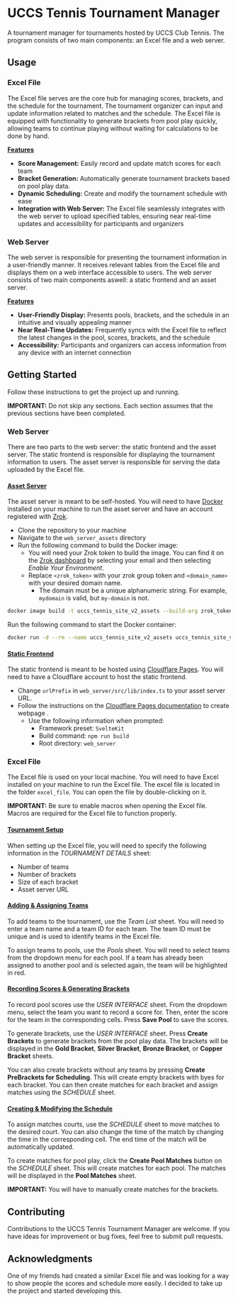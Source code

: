 # UCCS Tennis Tournament Manager

A tournament manager for tournaments hosted by UCCS Club Tennis. The program consists of two main components: an Excel file and a web server.

## Usage

### Excel File

The Excel file serves are the core hub for managing scores, brackets, and the schedule for the tournament. The tournament organizer can input and update information related to matches and the schedule. The Excel file is equipped with functionality to generate brackets from pool play quickly, allowing teams to continue playing without waiting for calculations to be done by hand.

<u>**Features**</u>

- **Score Management:** Easily record and update match scores for each team
- **Bracket Generation:** Automatically generate tournament brackets based on pool play data.
- **Dynamic Scheduling:** Create and modify the tournament schedule with ease
- **Integration with Web Server:** The Excel file seamlessly integrates with the web server to upload specified tables, ensuring near real-time updates and accessibility for participants and organizers

### Web Server

The web server is responsible for presenting the tournament information in a user-friendly manner. It receives relevant tables from the Excel file and displays them on a web interface accessible to users. The web server consists of two main components aswell: a static frontend and an asset server.

<u>**Features**</u>

- **User-Friendly Display:** Presents pools, brackets, and the schedule in an intuitive and visually appealing manner
- **Near Real-Time Updates:** Frequently syncs with the Excel file to reflect the latest changes in the pool, scores, brackets, and the schedule
- **Accessibility:** Participants and organizers can access information from any device with an internet connection

## Getting Started

Follow these instructions to get the project up and running.

**IMPORTANT:** Do not skip any sections. Each section assumes that the previous sections have been completed.

### Web Server

There are two parts to the web server: the static frontend and the asset server. The static frontend is responsible for displaying the tournament information to users. The asset server is responsible for serving the data uploaded by the Excel file.

#### <u>Asset Server</u>

The asset server is meant to be self-hosted. You will need to have [Docker](https://www.docker.com/) installed on your machine to run the asset server and have an account registered with [Zrok](https://zrok.io).

- Clone the repository to your machine
- Navigate to the `web_server_assets` directory
- Run the following command to build the Docker image:
  - You will need your Zrok token to build the image. You can find it on the [Zrok dashboard](https://api.zrok.io) by selecting your email and then selecting _Enable Your Environment_.
  - Replace `<zrok_token>` with your zrok group token and `<domain_name>` with your desired domain name.
    - The domain must be a unique alphanumeric string. For example, `mydomain` is valid, but `my-domain` is not.

```bash
docker image build -t uccs_tennis_site_v2_assets --build-arg zrok_token=<zrok_token> --build-arg zrok_domain=<domain_name> .
```

Run the following command to start the Docker container:

```bash
docker run -d --rm --name uccs_tennis_site_v2_assets uccs_tennis_site_v2_assets
```

#### <u>Static Frontend</u>

The static frontend is meant to be hosted using [Cloudflare Pages](https://pages.cloudflare.com/). You will need to have a Cloudflare account to host the static frontend.

- Change `urlPrefix` in `web_server/src/lib/index.ts` to your asset server URL.
- Follow the instructions on the [Cloudflare Pages documentation](https://developers.cloudflare.com/pages/get-started/guide) to create webpage .
  - Use the following information when prompted:
    - Framework preset: `SvelteKit`
    - Build command: `npm run build`
    - Root directory: `web_server`

### Excel File

The Excel file is used on your local machine. You will need to have Excel installed on your machine to run the Excel file. The excel file is located in the folder `excel_file`. You can open the file by double-clicking on it.

**IMPORTANT:** Be sure to enable macros when opening the Excel file. Macros are required for the Excel file to function properly.

#### <u>Tournament Setup</u>

When setting up the Excel file, you will need to specify the following information in the _TOURNAMENT DETAILS_ sheet:

- Number of teams
- Number of brackets
- Size of each bracket
- Asset server URL

#### <u>Adding & Assigning Teams</u>

To add teams to the tournament, use the _Team List_ sheet. You will need to enter a team name and a team ID for each team. The team ID must be unique and is used to identify teams in the Excel file.

To assign teams to pools, use the _Pools_ sheet. You will need to select teams from the dropdown menu for each pool. If a team has already been assigned to another pool and is selected again, the team will be highlighted in red.

#### <u>Recording Scores & Generating Brackets</u>

To record pool scores use the _USER INTERFACE_ sheet. From the dropdown menu, select the team you want to record a score for. Then, enter the score for the team in the corresponding cells. Press **Save Pool** to save the scores.

To generate brackets, use the _USER INTERFACE_ sheet. Press **Create Brackets** to generate brackets from the pool play data. The brackets will be displayed in the **Gold Bracket**, **Silver Bracket**, **Bronze Bracket**, or **Copper Bracket** sheets.

You can also create brackets without any teams by pressing **Create PreBrackets for Scheduling**. This will create empty brackets with byes for each bracket. You can then create matches for each bracket and assign matches using the _SCHEDULE_ sheet.

#### <u>Creating & Modifying the Schedule</u>

To assign matches courts, use the _SCHEDULE_ sheet to move matches to the desired court. You can also change the time of the match by changing the time in the corresponding cell. The end time of the match will be automatically updated.

To create matches for pool play, click the **Create Pool Matches** button on the _SCHEDULE_ sheet. This will create matches for each pool. The matches will be displayed in the **Pool Matches** sheet.

**IMPORTANT:** You will have to manually create matches for the brackets.

## Contributing

Contributions to the UCCS Tennis Tournament Manager are welcome. If you have ideas for improvement or bug fixes, feel free to submit pull requests.

## Acknowledgments

One of my friends had created a similar Excel file and was looking for a way to show people the scores and schedule more easily. I decided to take up the project and started developing this.
